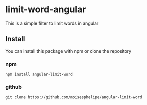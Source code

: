 # limit-word-angular
This is a simple filter to limit words in angular

## Install
You can install this package with npm or clone the repository

### npm

```shell
npm install angular-limit-word
```

### github

```shell
git clone https://github.com/moisesphelipe/angular-limit-word
```

